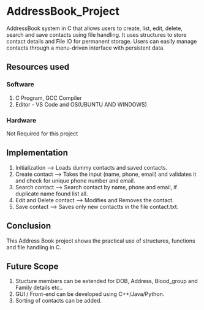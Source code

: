 # AddressBook_Project
AddressBook system in C that allows users to create, list, edit, delete, search and save contacts using file handling. It uses structures to store contact details and File IO for permanent storage. Users can easily manage contacts through a menu-driven interface  with persistent data.
## Resources used
### Software 
1. C Program, GCC Compiler
2. Editor - VS Code and OS(UBUNTU AND WINDOWS)
### Hardware
Not Required for this project
## Implementation
1. Initialization --> Loads dummy contacts and saved contacts.
2. Create contact --> Takes the input (name, phone, email) and validates it and check for unique phone number and email.
3. Search contact --> Search contact by name, phone and email, if duplicate name found list all.
4. Edit and Delete contact --> Modifies and Removes the contact.
5. Save contact --> Saves only new contactts in the file contact.txt.
## Conclusion
This Address Book project shows the practical use of structures, functions and file handling in C.
## Future Scope
1. Stucture members can be extended for DOB, Address, Blood_group and Family details etc..
2. GUI / Front-end can be developed using C++/Java/Python.
3. Sorting of contacts can be added.
